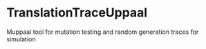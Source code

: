 # TranslationTraceUppaal

Muppaal tool for mutation testing and random generation traces for simulation